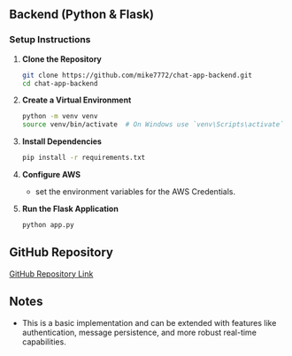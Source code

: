 
## Backend (Python & Flask)

### Setup Instructions

1. **Clone the Repository**

   ```bash
   git clone https://github.com/mike7772/chat-app-backend.git
   cd chat-app-backend
   ```

2. **Create a Virtual Environment**

   ```bash
   python -m venv venv
   source venv/bin/activate  # On Windows use `venv\Scripts\activate`
   ```

3. **Install Dependencies**

   ```bash
   pip install -r requirements.txt
   ```

4. **Configure AWS**

   - set the environment variables for the AWS Credentials.

5. **Run the Flask Application**

   ```bash
   python app.py
   ```

## GitHub Repository

[GitHub Repository Link](https://github.com/mike7772/chat-app-backend)

## Notes

- This is a basic implementation and can be extended with features like authentication, message persistence, and more robust real-time capabilities.
